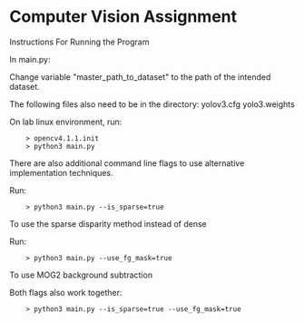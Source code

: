 # Computer Vision Assignment

Instructions For Running the Program

In main.py:

Change variable "master_path_to_dataset" to the path of the intended dataset.

The following files also need to be in the directory:
	yolov3.cfg
	yolo3.weights


On lab linux environment, run:
```
	> opencv4.1.1.init	
	> python3 main.py
```
There are also additional command line flags to use alternative implementation techniques.

Run:
```
	> python3 main.py --is_sparse=true
```
To use the sparse disparity method instead of dense

Run:   
```
	> python3 main.py --use_fg_mask=true
```
To use MOG2 background subtraction

Both flags also work together:
```
	> python3 main.py --is_sparse=true --use_fg_mask=true

```

